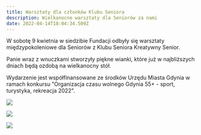 ```yaml
---
title: Warsztaty dla członków Klubu Seniora
description: Wielkanocne warsztaty dla Seniorów za nami
date: 2022-04-14T18:04:34.509Z
---
```

W sobotę 9 kwietnia w siedzibie Fundacji odbyły się warsztaty międzypokoleniowe dla Seniorów z Klubu Seniora Kreatywny Senior.

Panie wraz z wnuczkami stworzyły piękne wianki, które już w najbliższych dniach będą ozdobą na wielkanocny stół.

Wydarzenie jest współfinansowane ze środków Urzędu Miasta Gdynia w ramach konkursu "Organizacja czasu wolnego Gdynia 55+ - sport, turystyka, rekreacja 2022".

![](/static/img/277231498_526954308818586_3502873750014130831_n.jpg)

![](/static/img/275314232_344292857683032_5811337410974893311_n.jpg)

![](/static/img/277362144_2038399749653109_4457380981162026835_n.jpg)